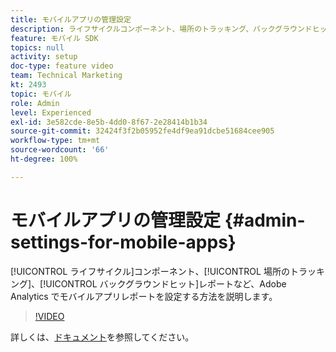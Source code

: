 ```yaml
---
title: モバイルアプリの管理設定
description: ライフサイクルコンポーネント、場所のトラッキング、バックグラウンドヒットレポートなど、Adobe Analytics でモバイルアプリレポートを設定する方法について説明します。
feature: モバイル SDK
topics: null
activity: setup
doc-type: feature video
team: Technical Marketing
kt: 2493
topic: モバイル
role: Admin
level: Experienced
exl-id: 3e582cde-8e5b-4dd0-8f67-2e28414b1b34
source-git-commit: 32424f3f2b05952fe4df9ea91dcbe51684cee905
workflow-type: tm+mt
source-wordcount: '66'
ht-degree: 100%

---
```


# モバイルアプリの管理設定 {#admin-settings-for-mobile-apps}

[!UICONTROL ライフサイクル]コンポーネント、[!UICONTROL 場所のトラッキング]、[!UICONTROL バックグラウンドヒット]レポートなど、Adobe Analytics でモバイルアプリレポートを設定する方法を説明します。

>[!VIDEO](https://video.tv.adobe.com/v/25961/?quality=12)

詳しくは、[ドキュメント](https://marketing.adobe.com/resources/help/ja_JP/mobile/gs.html)を参照してください。
